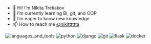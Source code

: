 - 👋 Hi! I’m Nikita Tretiakov
- 🌱 I’m currently learning BI, git, and OOP
- 👀 I’m eager to know new knowledge
- 📫 How to reach me [@nikitttttta](https://t.me/nikitttttta)

![languages_and_tools](https://img.shields.io/static/v1?label=&message=languages_and_tools:&color=111&style=flat-square)
![python](https://img.shields.io/static/v1?logo=python&label=&message=python&color=36465D&logoColor=AAA&style=flat-square&link=)
![django](https://img.shields.io/static/v1?logo=django&label=&message=django&color=36465D&logoColor=AAA&style=flat-square)
![git](https://img.shields.io/static/v1?logo=git&label=&message=git&color=36465D&logoColor=AAA&style=flat-square)
![flask](https://img.shields.io/static/v1?logo=flask&label=&message=flask&color=36465D&logoColor=AAA&style=flat-square)
![docker](https://img.shields.io/static/v1?logo=docker&label=&message=docker&color=36465D&logoColor=AAA&style=flat-square)
